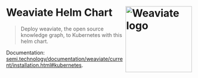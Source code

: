 # Weaviate Helm Chart <img alt='Weaviate logo' src='https://raw.githubusercontent.com/semi-technologies/weaviate/19de0956c69b66c5552447e84d016f4fe29d12c9/docs/assets/weaviate-logo.png' width='180' align='right' />

> Deploy weaviate, the open source knowledge graph, to Kubernetes with this
> helm chart.

Documentation: [semi.technology/documentation/weaviate/current/installation.html#kubernetes](https://www.semi.technology/documentation/weaviate/current/installation.html#kubernetes).

